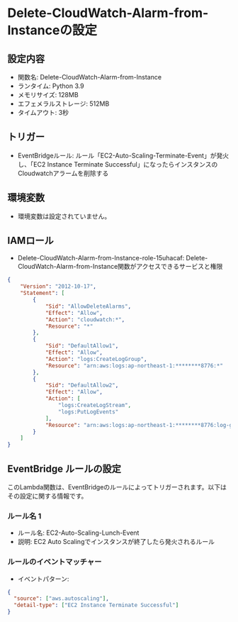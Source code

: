 # Delete-CloudWatch-Alarm-from-Instanceの設定

## 設定内容
- 関数名: Delete-CloudWatch-Alarm-from-Instance
- ランタイム: Python 3.9
- メモリサイズ: 128MB
- エフェメラルストレージ: 512MB
- タイムアウト: 3秒

## トリガー
- EventBridgeルール: ルール「EC2-Auto-Scaling-Terminate-Event」が発火し、「EC2 Instance Terminate Successful」になったらインスタンスのCloudwatchアラームを削除する

## 環境変数
- 環境変数は設定されていません。

## IAMロール
- Delete-CloudWatch-Alarm-from-Instance-role-15uhacaf: Delete-CloudWatch-Alarm-from-Instance関数がアクセスできるサービスと権限
```json
{
    "Version": "2012-10-17",
    "Statement": [
        {
            "Sid": "AllowDeleteAlarms",
            "Effect": "Allow",
            "Action": "cloudwatch:*",
            "Resource": "*"
        },
        {
            "Sid": "DefaultAllow1",
            "Effect": "Allow",
            "Action": "logs:CreateLogGroup",
            "Resource": "arn:aws:logs:ap-northeast-1:********8776:*"
        },
        {
            "Sid": "DefaultAllow2",
            "Effect": "Allow",
            "Action": [
                "logs:CreateLogStream",
                "logs:PutLogEvents"
            ],
            "Resource": "arn:aws:logs:ap-northeast-1:********8776:log-group:/aws/lambda/Delete-CloudWatch-Alarm-from-Instance:*"
        }
    ]
}
```

## EventBridge ルールの設定

このLambda関数は、EventBridgeのルールによってトリガーされます。以下はその設定に関する情報です。

### ルール名 1
- ルール名: EC2-Auto-Scaling-Lunch-Event
- 説明: EC2 Auto Scalingでインスタンスが終了したら発火されるルール

### ルールのイベントマッチャー
- イベントパターン:
```json
{
  "source": ["aws.autoscaling"],
  "detail-type": ["EC2 Instance Terminate Successful"]
}
```